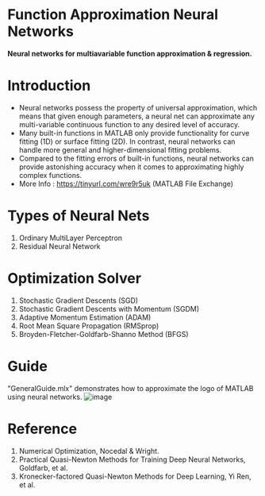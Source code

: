 # Function Approximation Neural Networks
**Neural networks for multiavariable function approximation & regression.**
# Introduction
* Neural networks possess the property of universal approximation, which means that given enough parameters, a neural net can approximate any multi-variable continuous function to any desired level of accuracy.
* Many built-in functions in MATLAB only provide functionality for curve fitting (1D) or surface fitting (2D). In contrast, neural networks can handle more general and higher-dimensional fitting problems. 
* Compared to the fitting errors of built-in functions, neural networks can provide astonishing accuracy when it comes to approximating highly complex functions.
* More Info : https://tinyurl.com/wre9r5uk 
(MATLAB File Exchange)
# Types of Neural Nets
 1. Ordinary MultiLayer Perceptron 
 2. Residual Neural Network
# Optimization Solver
 1. Stochastic Gradient Descents (SGD)
 2. Stochastic Gradient Descents with Momentum (SGDM)
 3. Adaptive Momentum Estimation (ADAM)
 4. Root Mean Square Propagation (RMSprop)
 5. Broyden-Fletcher-Goldfarb-Shanno Method (BFGS)
# Guide
"GeneralGuide.mlx" demonstrates how to approximate the logo of MATLAB using neural networks.
![image](https://github.com/s0422038/Function-Approximation-Neural-Networks/assets/111946393/d9f411dc-158c-4dfb-bbca-08b46453df77)
# Reference
 1. Numerical Optimization, Nocedal & Wright.
 2. Practical Quasi-Newton Methods for Training Deep Neural Networks, Goldfarb, et al.
 3. Kronecker-factored Quasi-Newton Methods for Deep Learning, Yi Ren, et al.
